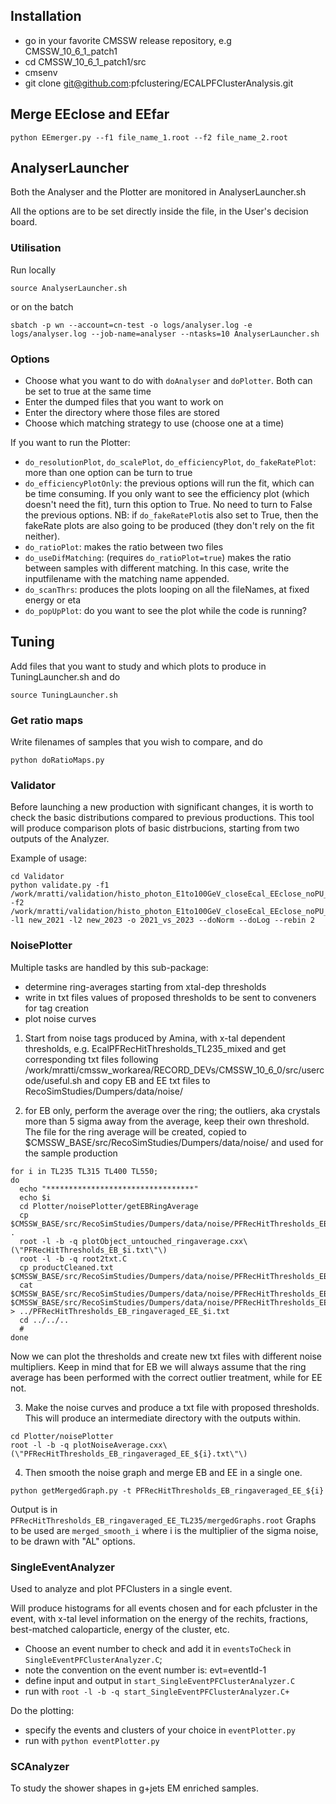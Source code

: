 ## Installation 
- go in your favorite CMSSW release repository, e.g CMSSW_10_6_1_patch1
- cd CMSSW_10_6_1_patch1/src
- cmsenv
- git clone git@github.com:pfclustering/ECALPFClusterAnalysis.git


## Merge EEclose and EEfar
```
python EEmerger.py --f1 file_name_1.root --f2 file_name_2.root
```

## AnalyserLauncher

Both the Analyser and the Plotter are monitored in AnalyserLauncher.sh 

All the options are to be set directly inside the file, in the User's decision board.


### Utilisation

Run locally

```
source AnalyserLauncher.sh
```

or on the batch

```
sbatch -p wn --account=cn-test -o logs/analyser.log -e logs/analyser.log --job-name=analyser --ntasks=10 AnalyserLauncher.sh
```

### Options

- Choose what you want to do with `doAnalyser` and `doPlotter`. Both can be set to true at the same time
- Enter the dumped files that you want to work on
- Enter the directory where those files are stored
- Choose which matching strategy to use (choose one at a time)

If you want to run the Plotter:
- `do_resolutionPlot`, `do_scalePlot`, `do_efficiencyPlot`, `do_fakeRatePlot`: more than one option can be turn to true
- `do_efficiencyPlotOnly`: the previous options will run the fit, which can be time consuming. If you only want to see the efficiency plot (which doesn't need the fit), turn this option to True. No need to turn to False the previous options. 
NB: if `do_fakeRatePlot`is also set to True, then the fakeRate plots are also going to be produced (they don't rely on the fit neither).
- `do_ratioPlot`: makes the ratio between two files
- `do_useDifMatching`: (requires `do_ratioPlot=true`) makes the ratio between samples with different matching. In this case, write the inputfilename with the matching name appended.
- `do_scanThrs`: produces the plots looping on all the fileNames, at fixed energy or eta 
- `do_popUpPlot`: do you want to see the plot while the code is running? 


## Tuning
Add files that you want to study and which plots to produce in TuningLauncher.sh and do
```
source TuningLauncher.sh
```

### Get ratio maps
Write filenames of samples that you wish to compare, and do
```
python doRatioMaps.py
```

### Validator

Before launching a new production with significant changes, it is worth to check the basic distributions compared to previous productions.
This tool will produce comparison plots of basic distrbucions, starting from two outputs of the Analyzer.

Example of usage:
```
cd Validator
python validate.py -f1 /work/mratti/validation/histo_photon_E1to100GeV_closeEcal_EEclose_noPU_pfrhRef_seedRef_thrXtalEBXtalEE_y2021_new2021_n1000_simFraction_EE.root -f2 /work/mratti/validation/histo_photon_E1to100GeV_closeEcal_EEclose_noPU_pfrhRef_seedRef_thrXtalEBXtalEE_y2023_new2023_n1000_simFraction_EE.root -l1 new_2021 -l2 new_2023 -o 2021_vs_2023 --doNorm --doLog --rebin 2
```

### NoisePlotter
Multiple tasks are handled by this sub-package:
* determine ring-averages starting from xtal-dep thresholds
* write in txt files values of proposed thresholds to be sent to conveners for tag creation
* plot noise curves


1) Start from noise tags produced by Amina, with x-tal dependent thresholds, e.g. EcalPFRecHitThresholds_TL235_mixed
and get corresponding txt files following /work/mratti/cmssw_workarea/RECORD_DEVs/CMSSW_10_6_0/src/usercode/useful.sh
and copy EB and EE txt files to RecoSimStudies/Dumpers/data/noise/

2) for EB only, perform the average over the ring; the outliers, aka crystals more than 5 sigma away from the average, keep their own threshold.
The file for the ring average will be created, copied to $CMSSW_BASE/src/RecoSimStudies/Dumpers/data/noise/ and used for the sample production

```
for i in TL235 TL315 TL400 TL550;
do
  echo "*********************************"
  echo $i
  cd Plotter/noisePlotter/getEBRingAverage
  cp $CMSSW_BASE/src/RecoSimStudies/Dumpers/data/noise/PFRecHitThresholds_EB_$i.txt .
  root -l -b -q plotObject_untouched_ringaverage.cxx\(\"PFRecHitThresholds_EB_$i.txt\"\)
  root -l -b -q root2txt.C
  cp productCleaned.txt $CMSSW_BASE/src/RecoSimStudies/Dumpers/data/noise/PFRecHitThresholds_EB_ringaveraged_$i.txt
  cat $CMSSW_BASE/src/RecoSimStudies/Dumpers/data/noise/PFRecHitThresholds_EB_ringaveraged_$i.txt $CMSSW_BASE/src/RecoSimStudies/Dumpers/data/noise/PFRecHitThresholds_EE_$i.txt > ../PFRecHitThresholds_EB_ringaveraged_EE_$i.txt
  cd ../../..
  #
done
```


Now we can plot the thresholds and create new txt files with different noise multipliers.
Keep in mind that for EB we will always assume that the ring average has been performed with the correct outlier treatment, while for EE not.

3) Make the noise curves and produce a txt file with proposed thresholds. 
This will produce an intermediate directory with the outputs within.
```
cd Plotter/noisePlotter
root -l -b -q plotNoiseAverage.cxx\(\"PFRecHitThresholds_EB_ringaveraged_EE_${i}.txt\"\)
```

4) Then smooth the noise graph and merge EB and EE in a single one.
```
python getMergedGraph.py -t PFRecHitThresholds_EB_ringaveraged_EE_${i}
```
Output is in ```PFRecHitThresholds_EB_ringaveraged_EE_TL235/mergedGraphs.root```
Graphs to be used are ```merged_smooth_i``` where i is the multiplier of the sigma noise, to be drawn with "AL" options.

### SingleEventAnalyzer
Used to analyze and plot PFClusters in a single event.

Will produce histograms for all events chosen and for each pfcluster in the event, with x-tal level information on the energy of the rechits, fractions, best-matched caloparticle, energy of the cluster, etc.

* Choose an event number to check and add it in ```eventsToCheck``` in ```SingleEventPFClusterAnalyzer.C```; 
* note the convention on the event number is: evt=eventId-1
* define input and output in ```start_SingleEventPFClusterAnalyzer.C```
* run with ```root -l -b -q start_SingleEventPFClusterAnalyzer.C+```

Do the plotting:

* specify the events and clusters of your choice in ```eventPlotter.py```
* run with ```python eventPlotter.py```


### SCAnalyzer
To study the shower shapes in g+jets EM enriched samples.





